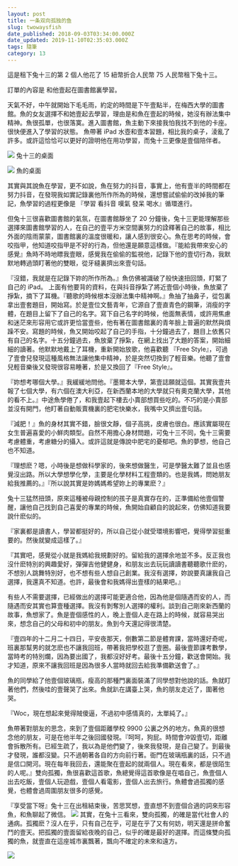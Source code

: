 ```yaml
---
layout: post
title: 一条双向孤独的鱼
slug: twowaysfish
date_published: 2018-09-03T03:34:00.000Z
date_updated: 2019-11-10T02:35:03.000Z
tags: 隨筆
category: 13
---
```


這是租下兔十三的第 2 個人他花了 15 紐幣折合人民幣 75 人民幣租下兔十三。

訂單的內容是 和他壹起在圖書館裏學習。

天氣不好，中午就開始下毛毛雨，約定的時間是下午壹點半，在梅西大學的圖書館。魚的女友選擇不和她壹起去學習，理由是和魚在壹起的時候，她沒有辦法集中精神。魚很孤單，也很落寞。進入圖書館，魚主動下來接我怕我找不到他的卡座。很快便進入了學習的狀態。
魚帶著 iPad 水壺和壹本習題，相比我的桌子，淩亂了許多。或許這恰恰可以更好的證明他在用功學習，而兔十三更像是壹個陪伴者。

![](https://mmbiz.qpic.cn/mmbiz_png/Kefbt0D5SdqvHTrpBdFAcACia6zSNJWz8fCOaelNWd5IA4pYFjnrZD2aSGwicBTCstY2orUnnZYw51msiaPQDLXhA/640?wx_fmt=png&amp;tp=webp&amp;wxfrom=5&amp;wx_lazy=1&amp;wx_co=1)
兔十三的桌面

![](https://mmbiz.qpic.cn/mmbiz_jpg/Kefbt0D5SdqvHTrpBdFAcACia6zSNJWz8fSZPN9PkvtyiavqN5oZibDhMLaVN63kcHkgOISb7ibIOAu4uKS2Fytlvw/640?wx_fmt=jpeg&amp;tp=webp&amp;wxfrom=5&amp;wx_lazy=1&amp;wx_co=1)
魚的桌面      

其實與其說魚在學習，更不如說，魚在努力的抖音，事實上，他有壹半的時間都在努力抖音，在發現我如實記錄裏他所作所為的時候，還想嘗試偷偷的改掉我的筆記，魚學習的過程更像是 『學習 看抖音 嘆氣 發呆 喝水』循環進行。

但兔十三很喜歡圖書館的氣氛，在圖書館靜坐了 20 分鐘後，兔十三更能理解那些選擇來圖書館學習的人，在自己的壹平方米空間裏努力的詮釋著自己的故事，相比外面的陰雨蒙蒙，圖書館裏的溫度很暖和，讓人感到很安心。魚在思考的時候，會咬指甲，他知道咬指甲是不好的行為，但他還是願意這樣做。『能給我帶來安心的感覺』魚時不時地瞟我壹眼，感覺我在偷偷的監視他，記錄下他的壹切行為，我默默地轉過頭盯著他的雙眼，從牙縫裏擠出來壹句話。

『沒錯，我就是在記錄下妳的所作所為。』魚仿佛被識破了般快速扭回頭，盯緊了自己的 iPad。 上面有他要背的資料，在與抖音掙紮了將近壹個小時後，魚放棄了掙紮，摘下了耳機。『聽歌的時候根本沒辦法集中精神啊。』魚抽了抽鼻子，從包裏拿出壹套題目，開始寫。於是壹位文藝青年，它源自了壹直青色的鋼筆，消瘦的字體，在題目上留下了自己的名字。寫下自己名字的時候，他面無表情，或許用焦慮和迷茫來形容用它或許更恰當壹些，他有著在圖書館裏的青年臉上普遍的默然與煩躁不安。寫題的時候，魚又開始咬起了自己的手指，十分鐘過去了，題目上依舊只有自己的名字。十五分鐘過去，魚放棄了掙紮，在網上找出了大題的答案，開始細細的讀著。他默默地戴上了耳機，重新開始放歌，他喜歡聽 『Free Style』，可過了壹會兒發現這種風格無法讓他集中精神，於是突然切換到了輕音樂。他聽了壹會兒輕音樂後又發現很容易睡著，於是又換回了『Free Style』。

『妳想考哪個大學。』我緩緩地問他。『墨爾本大學，第壹誌願就這個。其實我壹共報了七個大學，有六個在澳大利亞，在新西蘭本地的大學就只有奧克蘭大學，其他的看不上。』中途魚學倦了，和我壹起下樓去小賣部想買些吃的。不巧的是小賣部並沒有開門，他盯著自動販賣機裏的肥宅快樂水，我嘴中又擠出壹句話。

『減肥！』魚的身材其實不錯，臉很文靜，個子高挑，皮膚也很白。應該實屬現在女生普遍喜愛的小鮮肉類型。自然不用擔心身材問題，可兔十三不同，兔十三需要考慮體重，考慮糖分的攝入。或許這就是傳說中肥宅的憂郁吧。魚的夢想，他自己也不知道。

『理想麽？嗯，小時後是想做科學家的，後來想做醫生，可是學醫太難了並且也感覺沒出路。所以大學想學化學，主要是化學材料工程壹類的。也是我媽，問她朋友給我推薦的。』『所以說其實是妳媽媽希望妳上的專業麽？』

兔十三猛然扭頭，原來這種被母親控制的孩子是真實存在的，正準備給他壹個警醒，讓他自己找到自己喜愛的專業的時候，魚開始自顧自的說起來，仿佛知道我要說什麽似的。

『家裏都是讀書人，學習都挺好的，所以自己從小就受環境影響吧，覺得學習挺重要的。然後就變成這樣了。』

『其實吧，感覺從小就是我媽給我規劃好的。留給我的選擇余地並不多。反正我也沒什麽特別的興趣愛好，彈彈吉他健健身，和朋友出去玩玩讀讀書聽聽歌什麽的，不想別人跳舞特別好，也不想有些人想自己創業。我沒有選擇，妳說要真讓我自己選擇，我還真不知道。也許，最後會和我媽得出壹樣的結果吧。』

有些人不需要選擇，已經做出的選擇可能更適合他，因為他是個隨遇而安的人，而隨遇而安其實也算壹種選擇。我沒有剝奪別人選擇的權利。談到自己剛來新西蘭的故事，魚想家了。魚是壹個感性的人，晚上壹個人走在路上的時候，就容易哭出來，想念自己的父母和初中的朋友。魚到今天還記得很清楚。

『壹四年的十二月二十四日，平安夜那天，倒數第二節是體育課，當時還好奇呢，班裏那幫男的就怎麽也不讓我回班，帶著我把學校逛了壹圈。最後壹節課考數學，當時考的特別爛，因為要出國了，我都沒好好考。最後十五分鐘，歡送會開始。我才知道，原來不讓我回班是因為很多人當時就回去給我準備歡送會了。』

魚的同學給了他壹個玻璃瓶，瘦高的那種門裏面裝滿了同學想對他說的話。魚就盯著他們，然後哇的壹聲哭了出來。魚就趴在講臺上哭，魚的朋友走近了，圍著他哭。

『Woc，現在想起來覺得賊傻逼，不過初中感情真的，太單純了。』

魚帶著對朋友的思念，來到了壹個距離學校 9900 公裏之外的地方。魚真的很想念他的朋友，可是在他半年之後回國發現。『呵呵，狗屁。時間會沖毀壹切，距離會拆散所有。已經生疏了，我以為是他們變了，後來我發現，是自己變了。到最後才發現，誰都沒變。只不過朝著各自的方向前行著。衙門在玻璃瓶裏的話，只不過是信口開河。現在每年我回去，還能聚在壹起的就兩個人。現在看來，都是很陌生的人呢。』雙向孤獨，魚很喜歡這首歌，魚總覺得這首歌像是在唱自己，魚壹個人出去吃飯，壹個人玩遊戲，壹個人看電影，壹個人出去旅行。魚體會過孤獨的感覺，也體會過周圍朋友很多的感覺。

『享受當下呀』兔十三在出租結束後，苦思冥想，壹直想不到壹個合適的詞來形容魚，和魚聊起了微信。
![](https://mmbiz.qpic.cn/mmbiz_png/Kefbt0D5SdqvHTrpBdFAcACia6zSNJWz84JjaHMfZ4W7vehUIe1Ef1bK0VzrWhFHhqUFn9lPXD3ibCPm50GIXicCg/640?wx_fmt=png&amp;tp=webp&amp;wxfrom=5&amp;wx_lazy=1&amp;wx_co=1)
其實，在兔十三看來，雙向孤獨，的確是當代社會人的通病。孤獨麽？沒人在乎，只有自己在乎，可是在乎了又有何妨，明天還是拼命奮鬥的壹天。把孤獨的壹面留給夜晚的自己，似乎的確是最好的選擇。而這條雙向孤獨的魚，就壹直在這座城市裏飄著，飄向不確定的未來和遠方。

![](https://res-4.cloudinary.com/hypmkhfbk/image/upload/q_auto/v1/ghost-blog-images/-----2019-11-10---3.33.45.png)

